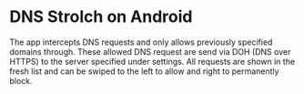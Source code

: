 # DNS Strolch on Android
The app intercepts DNS requests and only allows previously specified domains through.
These allowed DNS request are send via DOH (DNS over HTTPS) to the server specified under settings. 
All requests are shown in the fresh list and can be swiped to the left to allow and right to permanently block.
